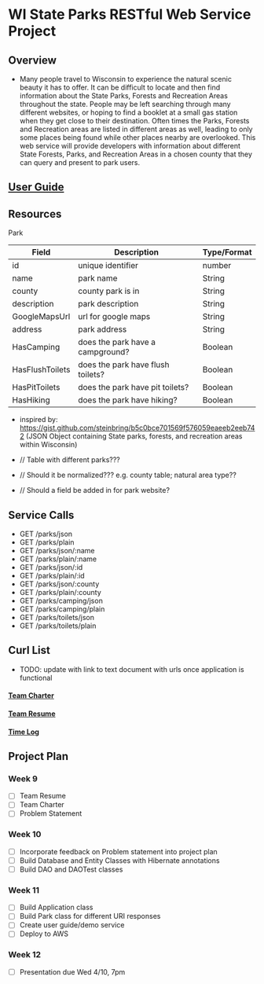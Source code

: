 # WI State Parks RESTful Web Service Project

## Overview
- Many people travel to Wisconsin to experience the natural scenic beauty it has to offer. It can be difficult to
locate and then find information about the State Parks, Forests and Recreation Areas throughout the state. People may
be left searching through many different websites, or hoping to find a booklet at a small gas station when they get
close to their destination. Often times the Parks, Forests and Recreation areas are listed in different areas as well,
leading to only some places being found while other places nearby are overlooked. This web service will provide
developers with information about different State Forests, Parks, and Recreation Areas in a chosen county that they can 
query and present to park users.

## [User Guide](UserGuide.md)

## Resources

Park

| Field           | Description                       | Type/Format |
|-----------------|-----------------------------------|-------------|
| id              | unique identifier                 | number      |
| name            | park name                         | String      |
| county          | county park is in                 | String      |
| description     | park description                  | String      |
| GoogleMapsUrl   | url for google maps               | String      |
| address         | park address                      | String      |
| HasCamping      | does the park have a campground?  | Boolean     |
| HasFlushToilets | does the park have flush toilets? | Boolean     |
|HasPitToilets | does the park have pit toilets? | Boolean |
| HasHiking       | does the park have hiking?        | Boolean     |


- inspired by: https://gist.github.com/steinbring/b5c0bce701569f576059eaeeb2eeb742 (JSON Object containing State parks, forests, and recreation areas within Wisconsin)

- // Table with different parks???
- // Should it be normalized??? e.g. county table; natural area type??
- // Should a field be added in for park website?

## Service Calls

- GET /parks/json
- GET /parks/plain
- GET /parks/json/:name
- GET /parks/plain/:name
- GET /parks/json/:id
- GET /parks/plain/:id
- GET /parks/json/:county
- GET /parks/plain/:county
- GET /parks/camping/json
- GET /parks/camping/plain
- GET /parks/toilets/json
- GET /parks/toilets/plain

## Curl List
- TODO: update with link to text document with urls once application is functional

#### [Team Charter](TeamCharter.md)
#### [Team Resume](TeamResume.md)
#### [Time Log](TimeLog.md)

## Project Plan
### Week 9
- [ ] Team Resume
- [ ] Team Charter
- [ ] Problem Statement
### Week 10
- [ ] Incorporate feedback on Problem statement into project plan
- [ ] Build Database and Entity Classes with Hibernate annotations
- [ ] Build DAO and DAOTest classes

### Week 11
- [ ] Build Application class
- [ ] Build Park class for different URI responses
- [ ] Create user guide/demo service
- [ ] Deploy to AWS

### Week 12
- [ ] Presentation due Wed 4/10, 7pm